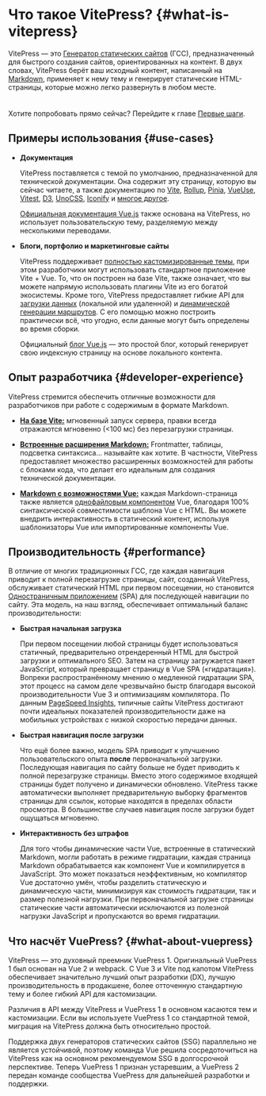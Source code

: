 # Что такое VitePress? {#what-is-vitepress}

VitePress — это [Генератор статических сайтов](https://en.wikipedia.org/wiki/Static_site_generator) (ГСС), предназначенный для быстрого создания сайтов, ориентированных на контент. В двух словах, VitePress берёт ваш исходный контент, написанный на [Markdown](https://ru.wikipedia.org/wiki/Markdown), применяет к нему тему и генерирует статические HTML-страницы, которые можно легко развернуть в любом месте.

<div class="tip custom-block" style="padding-top: 8px">

Хотите попробовать прямо сейчас? Перейдите к главе [Первые шаги](./getting-started).

</div>

## Примеры использования {#use-cases}

- **Документация**

  VitePress поставляется с темой по умолчанию, предназначенной для технической документации. Она содержит эту страницу, которую вы сейчас читаете, а также документацию по [Vite](https://vitejs.dev/), [Rollup](https://rollupjs.org/), [Pinia](https://pinia.vuejs.org/), [VueUse](https://vueuse.org/), [Vitest](https://vitest.dev/), [D3](https://d3js.org/), [UnoCSS](https://unocss.dev/), [Iconify](https://iconify.design/) и [многое другое](https://github.com/search?q=/"vitepress":+/+language:json&type=code).

  [Официальная документация Vue.js](https://vuejs.org/) также основана на VitePress, но использует пользовательскую тему, разделяемую между несколькими переводами.

- **Блоги, портфолио и маркетинговые сайты**

  VitePress поддерживает [полностью кастомизированные темы](./custom-theme), при этом разработчики могут использовать стандартное приложение Vite + Vue. То, что он построен на базе Vite, также означает, что вы можете напрямую использовать плагины Vite из его богатой экосистемы. Кроме того, VitePress предоставляет гибкие API для [загрузки данных](./data-loading) (локальной или удаленной) и [динамической генерации маршрутов](./routing#dynamic-routes). С его помощью можно построить практически всё, что угодно, если данные могут быть определены во время сборки.

  Официальный [блог Vue.js](https://blog.vuejs.org/) — это простой блог, который генерирует свою индексную страницу на основе локального контента.

## Опыт разработчика {#developer-experience}

VitePress стремится обеспечить отличные возможности для разработчиков при работе с содержимым в формате Markdown.

- **[На базе Vite:](https://vitejs.dev/)** мгновенный запуск сервера, правки всегда отражаются мгновенно (<100 мс) без перезагрузки страницы.

- **[Встроенные расширения Markdown:](./markdown)** Frontmatter, таблицы, подсветка синтаксиса... называйте как хотите. В частности, VitePress предоставляет множество расширенных возможностей для работы с блоками кода, что делает его идеальным для создания технической документации.

- **[Markdown с возможностями Vue:](./using-vue)** каждая Markdown-страница также является [однофайловым компонентом](https://ru.vuejs.org/guide/scaling-up/sfc.html) Vue, благодаря 100% синтаксической совместимости шаблона Vue с HTML. Вы можете внедрить интерактивность в статический контент, используя шаблонизаторы Vue или импортированные компоненты Vue.

## Производительность {#performance}

В отличие от многих традиционных ГСС, где каждая навигация приводит к полной перезагрузке страницы, сайт, созданный VitePress, обслуживает статический HTML при первом посещении, но становится [Одностраничным приложением](https://ru.wikipedia.org/wiki/%D0%9E%D0%B4%D0%BD%D0%BE%D1%81%D1%82%D1%80%D0%B0%D0%BD%D0%B8%D1%87%D0%BD%D0%BE%D0%B5_%D0%BF%D1%80%D0%B8%D0%BB%D0%BE%D0%B6%D0%B5%D0%BD%D0%B8%D0%B5) (SPA) для последующей навигации по сайту. Эта модель, на наш взгляд, обеспечивает оптимальный баланс производительности:

- **Быстрая начальная загрузка**

  При первом посещении любой страницы будет использоваться статичный, предварительно отрендеренный HTML для быстрой загрузки и оптимального SEO. Затем на страницу загружается пакет JavaScript, который превращает страницу в Vue SPA («гидратация»). Вопреки распространённому мнению о медленной гидратации SPA, этот процесс на самом деле чрезвычайно быстр благодаря высокой производительности Vue 3 и оптимизациям компилятора. По данным [PageSpeed Insights](https://pagespeed.web.dev/report?url=https%3A%2F%2Fvitepress.dev%2F), типичные сайты VitePress достигают почти идеальных показателей производительности даже на мобильных устройствах с низкой скоростью передачи данных.

- **Быстрая навигация после загрузки**

  Что ещё более важно, модель SPA приводит к улучшению пользовательского опыта **после** первоначальной загрузки. Последующая навигация по сайту больше не будет приводить к полной перезагрузке страницы. Вместо этого содержимое входящей страницы будет получено и динамически обновлено. VitePress также автоматически выполняет предварительную выборку фрагментов страницы для ссылок, которые находятся в пределах области просмотра. В большинстве случаев навигация после загрузки будет ощущаться мгновенно.

- **Интерактивность без штрафов**

  Для того чтобы динамические части Vue, встроенные в статический Markdown, могли работать в режиме гидратации, каждая страница Markdown обрабатывается как компонент Vue и компилируется в JavaScript. Это может показаться неэффективным, но компилятор Vue достаточно умён, чтобы разделить статическую и динамическую части, минимизируя как стоимость гидратации, так и размер полезной нагрузки. При первоначальной загрузке страницы статические части автоматически исключаются из полезной нагрузки JavaScript и пропускаются во время гидратации.

## Что насчёт VuePress? {#what-about-vuepress}

VitePress — это духовный преемник VuePress 1. Оригинальный VuePress 1 был основан на Vue 2 и webpack. С Vue 3 и Vite под капотом VitePress обеспечивает значительно лучший опыт разработки (DX), лучшую производительность в продакшене, более отточенную стандартную тему и более гибкий API для кастомизации.

Различия в API между VitePress и VuePress 1 в основном касаются тем и кастомизации. Если вы используете VuePress 1 со стандартной темой, миграция на VitePress должна быть относительно простой.

Поддержка двух генераторов статических сайтов (SSG) параллельно не является устойчивой, поэтому команда Vue решила сосредоточиться на VitePress как на основном рекомендуемом SSG в долгосрочной перспективе. Теперь VuePress 1 признан устаревшим, а VuePress 2 передан команде сообщества VuePress для дальнейшей разработки и поддержки.
